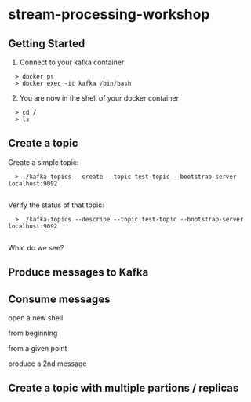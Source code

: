 # stream-processing-workshop

## Getting Started
1. Connect to your kafka container
```
  > docker ps
  > docker exec -it kafka /bin/bash

```
2. You are now in the shell of your docker container

```
  > cd /
  > ls
```

## Create a topic

Create a simple topic:
```
  > ./kafka-topics --create --topic test-topic --bootstrap-server localhost:9092
  
```

Verify the status of that topic:

```
  > ./kafka-topics --describe --topic test-topic --bootstrap-server localhost:9092
  
```

What do we see?


## Produce messages to Kafka

## Consume messages
open a new shell

from beginning 

from a given point 

produce a 2nd message


## Create a topic with multiple partions / replicas






